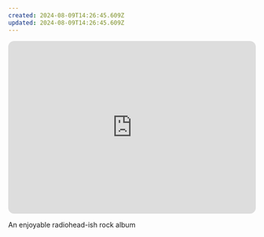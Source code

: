 ```yaml
---
created: 2024-08-09T14:26:45.609Z
updated: 2024-08-09T14:26:45.609Z
---
```

<iframe style="border-radius:12px" src="https://open.spotify.com/embed/album/6sjjo0VgBM2jFk5mIcnGPX?utm_source=generator" width="100%" height="352" frameBorder="0" allowfullscreen="" allow="autoplay; clipboard-write; encrypted-media; fullscreen; picture-in-picture" loading="lazy"></iframe>

An enjoyable radiohead-ish rock album